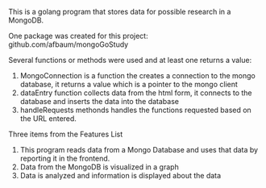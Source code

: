 This is a golang program that stores data for possible research in a MongoDB.

One package was created for this project: github.com/afbaum/mongoGoStudy

Several functions or methods were used and at least one returns a value:
1. MongoConnection is a function the creates a connection to the mongo database, it returns a value which is a pointer to the mongo client
2. dataEntry function collects data from the html form, it connects to the database and inserts the data into the database
3. handleRequests methonds handles the functions requested based on the URL entered.

Three items from the Features List
1. This program reads data from a Mongo Database and uses that data by reporting it in the frontend.
2. Data from the MongoDB is visualized in a graph
3. Data is analyzed and information is displayed about the data 